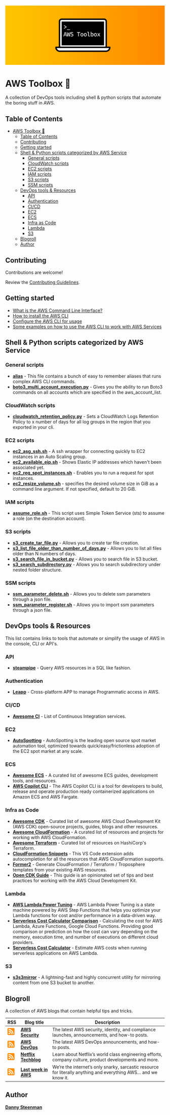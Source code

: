 ![AWS Toolbox](aws-toolbox-header.jpg)

# AWS Toolbox 🧰

A collection of DevOps tools including shell & python scripts that automate the boring stuff in AWS.

## Table of Contents

- [AWS Toolbox 🧰](#aws-toolbox-)
  - [Table of Contents](#table-of-contents)
  - [Contributing](#contributing)
  - [Getting started](#getting-started)
  - [Shell & Python scripts categorized by AWS Service](#shell--python-scripts-categorized-by-aws-service)
    - [General scripts](#general-scripts)
    - [CloudWatch scripts](#cloudwatch-scripts)
    - [EC2 scripts](#ec2-scripts)
    - [IAM scripts](#iam-scripts)
    - [S3 scripts](#s3-scripts)
    - [SSM scripts](#ssm-scripts)
  - [DevOps tools & Resources](#devops-tools--resources)
    - [API](#api)
    - [Authentication](#authentication)
    - [CI/CD](#cicd)
    - [EC2](#ec2)
    - [ECS](#ecs)
    - [Infra as Code](#infra-as-code)
    - [Lambda](#lambda)
    - [S3](#s3)
  - [Blogroll](#blogroll)
  - [Author](#author)

## Contributing

Contributions are welcome!

Review the [Contributing Guidelines](https://github.com/dannysteenman/aws-toolbox/blob/main/.github/CONTRIBUTING.md).

## Getting started

- [What is the AWS Command Line Interface?](https://docs.aws.amazon.com/cli/latest/userguide/cli-chap-welcome.html)
- [How to install the AWS CLI](https://docs.aws.amazon.com/cli/latest/userguide/install-cliv2.html)
- [Configure the AWS CLI for usage](https://docs.aws.amazon.com/cli/latest/userguide/cli-chap-configure.html)
- [Some examples on how to use the AWS CLI to work with AWS Services](https://docs.aws.amazon.com/cli/latest/userguide/cli-chap-services.html)

## Shell & Python scripts categorized by AWS Service

### General scripts

- **[alias](cli/alias)** - This file contains a bunch of easy to remember aliases that runs complex AWS CLI commands.
- **[boto3_multi_account_execution.py](general/boto3_multi_account_execution.py)** - Gives you the ability to run Boto3 commands on all accounts which are specified in the aws_account_list.

### CloudWatch scripts
- **[cloudwatch_retention_policy.py](cloudwatch/cloudwatch_retention_policy.py)** - Sets a CloudWatch Logs Retention Policy to x number of days for all log groups in the region that you exported in your cli.

### EC2 scripts

- **[ec2_asg_ssh.sh](ec2/ec2_asg_ssh.sh)** - A ssh wrapper for connecting quickly to EC2 instances in an Auto Scaling group.
- **[ec2_available_eip.sh](ec2/ec2_available_eip.sh)** - Shows Elastic IP addresses which haven't been associated yet.
- **[ec2_req_spot_instances.sh](ec2/ec2_req_spot_instances.sh)** - Enables you to run a request for spot instances.
- **[ec2_resize_volume.sh](ec2/ec2_resize_volume.sh)** - specifies the desired volume size in GiB as a command line argument. If not specified, default to 20 GiB.

### IAM scripts

- **[assume_role.sh](iam/assume_role.sh)** - This script uses Simple Token Service (sts) to assume a role (on the destination account).

### S3 scripts
- **[s3_create_tar_file.py](s3/s3_create_tar_file.py)** - Allows you to create tar file creation.
- **[s3_list_file_older_than_number_of_days.py](s3/s3_list_file_older_than_number_of_days.py)** - Allows you to list all files older than N numbers of days.
- **[s3_search_file_in_bucket.py](s3/s3_search_file_in_bucket.py)** - Allows you to search file in S3 bucket.
- **[s3_search_subdirectory.py](s3/s3_search_subdirectory.py)** - Allows you to search subdirectory under nested folder structure.
### SSM scripts
- **[ssm_parameter_delete.sh](ssm/ssm_parameter_delete.sh)** - Allows you to delete ssm parameters through a json file.
- **[ssm_parameter_register.sh](ssm/ssm_parameter_register.sh)** - Allows you to import ssm parameters through a json file.

## DevOps tools & Resources

This list contains links to tools that automate or simplify the usage of AWS in the console, CLI or API's.

### API

- **[steampipe](https://github.com/turbot/steampipe)** - Query AWS resources in a SQL like fashion.

### Authentication

- **[Leapp](https://github.com/Noovolari/leapp)** - Cross-platform APP to manage Programmatic access in AWS.

### CI/CD

- **[Awesome CI](https://github.com/ligurio/awesome-ci)** - List of Continuous Integration services.

### EC2

- **[AutoSpotting](https://github.com/AutoSpotting/AutoSpotting)** - AutoSpotting is the leading open source spot market automation tool, optimized towards quick/easy/frictionless adoption of the EC2 spot market at any scale.

### ECS

- **[Awesome ECS](https://github.com/nathanpeck/awesome-ecs)** - A curated list of awesome ECS guides, development tools, and resources.
- **[AWS Copilot CLI](https://github.com/aws/copilot-cli)** - The AWS Copilot CLI is a tool for developers to build, release and operate production ready containerized applications on Amazon ECS and AWS Fargate.

### Infra as Code

- **[Awesome CDK](https://github.com/kolomied/awesome-cdk)** - Curated list of awesome AWS Cloud Development Kit (AWS CDK) open-source projects, guides, blogs and other resources.
- **[Awesome CloudFormation](https://github.com/aws-cloudformation/awesome-cloudformation)** - A curated list of resources and projects for working with AWS CloudFormation.
- **[Awesome Terraform](https://github.com/shuaibiyy/awesome-terraform)** - Curated list of resources on HashiCorp's Terraform.
- **[CloudFormation Snippets](https://github.com/dannysteenman/cloudformation-yaml-snippets)** - This VS Code extension adds autocompletion for all the resources that AWS CloudFormation supports.
- **[Former2](https://github.com/iann0036/former2)** - Generate CloudFormation / Terraform / Troposphere templates from your existing AWS resources.
- **[Open CDK Guide](https://github.com/kevinslin/open-cdk)** - This guide is an opinionated set of tips and best practices for working with the AWS Cloud Development Kit.

### Lambda

- **[AWS Lambda Power Tuning](https://github.com/alexcasalboni/aws-lambda-power-tuning)** - AWS Lambda Power Tuning is a state machine powered by AWS Step Functions that helps you optimize your Lambda functions for cost and/or performance in a data-driven way.
- **[Serverless Cost Calculator Comparison](http://serverlesscalc.com)** - Calculating the cost for AWS Lambda, Azure Functions, Google Cloud Functions. Providing good comparison or prediction on how the cost can vary depending on the memory, execution time, and number of executions on different cloud providers.
- **[Serverless Cost Calculator](https://cost-calculator.bref.sh)** - Estimate AWS costs when running serverless applications on AWS Lambda.

### S3

- **[s3s3mirror](https://github.com/cobbzilla/s3s3mirror)** - A lightning-fast and highly concurrent utility for mirroring content from one S3 bucket to another.


## Blogroll

A collection of AWS blogs that contain helpful tips and tricks.

| RSS                                                                                                                                      | Blog title                                                | Description                                                                                                     |
| ---------------------------------------------------------------------------------------------------------------------------------------- | --------------------------------------------------------- | --------------------------------------------------------------------------------------------------------------- |
| <a href="http://blogs.aws.amazon.com/security/blog/feed/recentPosts.rss"> <img src="rss.png" width="22" height="22" > </a>               | **[AWS Security](https://aws.amazon.com/blogs/security)** | The latest AWS security, identity, and compliance launches, announcements, and how-to posts.                    |
| <a href="http://blogs.aws.amazon.com/application-management/blog/feed/recentPosts.rss"> <img src="rss.png" width="22" height="22" > </a> | **[AWS DevOps](https://aws.amazon.com/blogs/devops)**     | The latest AWS DevOps announcements, and how-to posts.                                                          |
| <a href="http://techblog.netflix.com/feeds/posts/default"> <img src="rss.png" width="22" height="22" > </a>                              | **[Netflix Techblog](http://techblog.netflix.com)**       | Learn about Netflix’s world class engineering efforts, company culture, product developments and more.          |
| <a href="https://www.lastweekinaws.com/feed/"> <img src="rss.png" width="22" height="22" > </a>                                          | **[Last week in AWS](https://www.lastweekinaws.com)**     | We’re the internet’s only snarky, sarcastic resource for literally anything and everything AWS… and we know it. |

## Author

**[Danny Steenman](https://dannys.cloud)**
